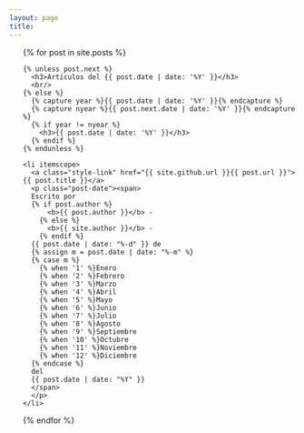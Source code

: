 ```yaml
---
layout: page
title: 
---
```

<ul class="posts">
  {% for post in site.posts %}

    {% unless post.next %}
      <h3>Artículos del {{ post.date | date: '%Y' }}</h3>
      <br/>
    {% else %}
      {% capture year %}{{ post.date | date: '%Y' }}{% endcapture %}
      {% capture nyear %}{{ post.next.date | date: '%Y' }}{% endcapture %}
      {% if year != nyear %}
        <h3>{{ post.date | date: '%Y' }}</h3>
      {% endif %}
    {% endunless %}

    <li itemscope>
      <a class="style-link" href="{{ site.github.url }}{{ post.url }}">{{ post.title }}</a>
      <p class="post-date"><span>
      Escrito por 
      {% if post.author %}
          <b>{{ post.author }}</b> -
        {% else %}
          <b>{{ site.author }}</b> -
        {% endif %}
      {{ post.date | date: "%-d" }} de
      {% assign m = post.date | date: "%-m" %}
      {% case m %}
        {% when '1' %}Enero
        {% when '2' %}Febrero
        {% when '3' %}Marzo
        {% when '4' %}Abril
        {% when '5' %}Mayo
        {% when '6' %}Junio
        {% when '7' %}Julio
        {% when '8' %}Agosto
        {% when '9' %}Septiembre
        {% when '10' %}Octubre
        {% when '11' %}Noviembre
        {% when '12' %}Diciembre
      {% endcase %} 
      del
      {{ post.date | date: "%Y" }}
      </span>
      </p>
    </li>
  {% endfor %}
</ul>
